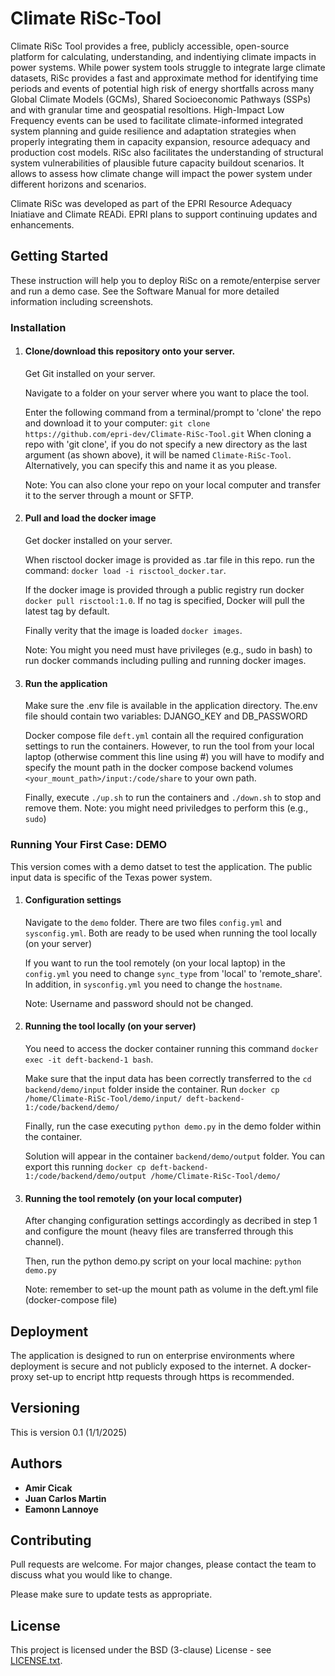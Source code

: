 # Climate RiSc-Tool

Climate RiSc Tool provides a free, publicly accessible, open-source platform for calculating, understanding, and indentiying climate impacts in power systems. While power system tools struggle to integrate large climate datasets, RiSc provides a fast and approximate method for identifying time periods and events of potential high risk of energy shortfalls across many Global Climate Models (GCMs), Shared Socioeconomic Pathways (SSPs) and with granular time and geospatial resoltions. High-Impact Low Frequency events can be used to facilitate climate-informed integrated system planning and guide resilience and adaptation strategies when properly integrating them in capacity expansion, resource adequacy and production cost models. RiSc also facilitates the understanding of structural system vulnerabilities of plausible future capacity buildout scenarios. It allows to assess how climate change will impact the power system under different horizons and scenarios. 

Climate RiSc was developed as part of the EPRI Resource Adequacy Iniatiave and Climate READi. EPRI plans to support continuing updates and enhancements.

## Getting Started

These instruction will help you to deploy RiSc on a remote/enterpise server and run a demo case. See the Software Manual for more detailed information including screenshots.

### Installation

1. #### Clone/download this repository onto your server.

	Get Git installed on your server.

	Navigate to a folder on your server where you want to place the tool. 

	Enter the following command from a terminal/prompt to 'clone' the repo and download it to your computer:
        ```
        git clone  https://github.com/epri-dev/Climate-RiSc-Tool.git
        ```
	When cloning a repo with 'git clone', if you do not specify a new directory as the last argument (as shown above),
	it will be named `Climate-RiSc-Tool`. Alternatively, you can specify this and name it as you please. 
        
	Note: You can also clone your repo on your local computer and transfer it to the server through a mount or SFTP.

2. #### Pull and load the docker image

	Get docker installed on your server. 
	
	When risctool docker image is provided as .tar file in this repo. run the command: `docker load -i risctool_docker.tar`. 

	If the docker image is provided through a public registry run docker `docker pull risctool:1.0`. If no tag is specified, Docker will pull the latest tag by default.
 	
 	Finally verity that the image is loaded `docker images`.

	Note: You might you need must have privileges (e.g., sudo in bash) to run docker commands including pulling and running docker images. 

3. #### Run the application
	
	Make sure the .env file is available in the application directory. The.env file should contain two variables: DJANGO_KEY and DB_PASSWORD

	Docker compose file `deft.yml` contain all the required configuration settings to run the containers. However, to run the tool from your local laptop (otherwise comment this line using #) you will have to modify and specify the mount path in the docker compose backend volumes  `<your_mount_path>/input:/code/share` to your own path. 

	Finally, execute `./up.sh` to run the containers and `./down.sh` to stop and remove them. Note: you might need priviledges to perform this (e.g., `sudo`) 
	
	

### Running Your First Case: DEMO

This version comes with a demo datset to test the application. The public input data is specific of the Texas power system. 

1. #### Configuration settings
	Navigate to the `demo` folder. There are two files  `config.yml` and  `sysconfig.yml`. Both are ready to be used when running the tool locally (on your server)

	If you want to run the tool remotely (on your local laptop) in the `config.yml` you need to change `sync_type` from 'local' to 'remote_share'. In addition, in `sysconfig.yml` you need to change the `hostname`. 

	Note: Username and password should not be changed. 

2. #### Running the tool locally (on your server)

	You need to access the docker container running this command `docker exec -it deft-backend-1 bash`. 
	
	Make sure that the input data has been correctly transferred to the `cd backend/demo/input` folder inside the container. Run `docker cp /home/Climate-RiSc-Tool/demo/input/ deft-backend-1:/code/backend/demo/ `

	Finally, run the case executing `python demo.py` in the demo folder within the container.

	Solution will appear in the container `backend/demo/output` folder. You can export this running `docker cp deft-backend-1:/code/backend/demo/output /home/Climate-RiSc-Tool/demo/`

3. #### Running the tool remotely (on your local computer)
	
	After changing configuration settings accordingly as decribed in step 1 and configure the mount (heavy files are transferred through this channel).
	
	Then, run the python demo.py script on your local machine:  `python demo.py` 

	Note: remember to set-up the mount path as volume in the deft.yml file (docker-compose file)

## Deployment

The application is designed to run on enterprise environments where deployment is secure and not publicly exposed to the internet. A docker-proxy set-up to encript http requests through https is recommended. 

## Versioning

This is version 0.1 (1/1/2025)

## Authors

* **Amir Cicak**
* **Juan Carlos Martin**
* **Eamonn Lannoye**

## Contributing
Pull requests are welcome. For major changes, please contact the team to discuss what you would like to change.

Please make sure to update tests as appropriate.

## License

This project is licensed under the BSD (3-clause) License - see [LICENSE.txt](./LICENSE.txt).
